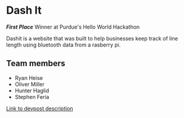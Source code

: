 # Dash It

***First Place*** Winner at Purdue's Hello World Hackathon

Dashit is a website that was built to help businesses keep track of line length using bluetooth data from a rasberry pi.

## Team members
- Ryan Heise
- Oliver Miller
- Hunter Haglid
- Stephen Feria



[Link to devpost description](https://devpost.com/software/dash-it) 
